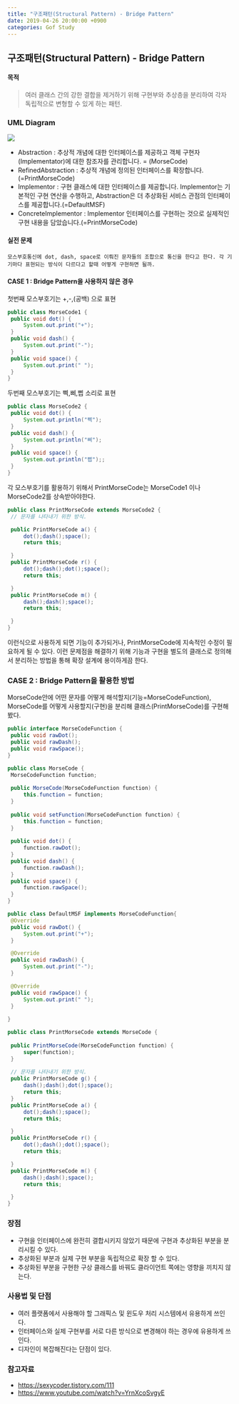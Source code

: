```yaml
---
title: "구조패턴(Structural Pattern) - Bridge Pattern"
date: 2019-04-26 20:00:00 +0900
categories: Gof Study
---
```


   ## 구조패턴(Structural Pattern) - Bridge Pattern

   

   #### 목적

   >  여러 클래스 간의 강한 결합을 제거하기 위해 구현부와 추상층을 분리하여 각자 독립적으로 변형할 수 있게 하는 패턴.

   

   ### UML Diagram

   ![](https://user-images.githubusercontent.com/18109075/57361834-5249cc00-71b8-11e9-8cc4-fdd3deeb0002.png)

   

   -  Abstraction : 추상적 개념에 대한 인터페이스를 제공하고 객체 구현자(Implementator)에 대한 참조자를 관리합니다. = (MorseCode)
   -  RefinedAbstraction : 추상적 개념에 정의된 인터페이스를 확장합니다.(=PrintMorseCode)
   -  Implementor : 구현 클래스에 대한 인터페이스를 제공합니다. Implementor는 기본적인 구현 연산을 수행하고, Abstraction은 더 추상화된 서비스 관점의 인터페이스를 제공합니다.(=DefaultMSF)
   -  ConcreteImplementor : Implementor 인터페이스를 구현하는 것으로 실제적인 구현 내용을 담았습니다.(=PrintMorseCode)

   

   #### 실전 문제 

    모스부호통신에 dot, dash, space로 이뤄진 문자들의 조합으로 통신을 한다고 한다. 각 기기마다 표현되는 방식이 다르다고 할때 어떻게 구현하면 될까.

   

   #### CASE 1 : Bridge Pattern을 사용하지 않은 경우

   첫번째 모스부호기는 +,-,(공백) 으로 표현

   ```java
   public class MorseCode1 {
   	public void dot() {
   		System.out.print("+");
   	}
   	public void dash() {
   		System.out.print("-");
   	}
   	public void space() {
   		System.out.print(" ");
   	}
   }
   ```

   

   두번째 모스부호기는 삑,삐,삡 소리로 표현

   ```java
   public class MorseCode2 {
   	public void dot() {
   		System.out.println("삑");
   	}
   	public void dash() {
   		System.out.println("삐");
   	}
   	public void space() {
   		System.out.println("삡");;
   	}
   }
   ```

   

   각 모스부호기를 활용하기 위해서 PrintMorseCode는 MorseCode1 이나 MorseCode2를 상속받아야한다.

   ```java
   public class PrintMorseCode extends MorseCode2 {
   	// 문자를 나타내기 위한 방식.
   
   	public PrintMorseCode a() {
   		dot();dash();space();
   		return this;
   
   	}
   	public PrintMorseCode r() {
   		dot();dash();dot();space();
   		return this;
   
   	}
   	public PrintMorseCode m() {
   		dash();dash();space();
   		return this;
   
   	}
   }
   ```

   

   이런식으로 사용하게 되면 기능이 추가되거나, PrintMorseCode에 지속적인 수정이 필요하게 될 수 있다. 이런 문제점을 해결하기 위해 기능과 구현을 별도의 클래스로 정의해서 분리하는 방법을 통해 확장 설계에 용이하게끔 한다.

   

   ### CASE 2 : Bridge Pattern을 활용한 방법

   MorseCode안에 어떤 문자를 어떻게 해석할지(기능=MorseCodeFunction), MorseCode를 어떻게 사용할지(구현)을 분리해 클래스(PrintMorseCode)를 구현해봤다.

   ```java
   public interface MorseCodeFunction {
   	public void rawDot();
   	public void rawDash();
   	public void rawSpace();
   }
   ```

   ```java
   public class MorseCode {
   	MorseCodeFunction function;
   	
   	public MorseCode(MorseCodeFunction function) {
   		this.function = function;
   	}
   	
   	public void setFunction(MorseCodeFunction function) {
   		this.function = function;
   	}
   	
   	public void dot() {
   		function.rawDot();
   	}
   	public void dash() {
   		function.rawDash();
   	}
   	public void space() { 
   		function.rawSpace();
   	}
   }
   
   ```

   

   ```java
   public class DefaultMSF implements MorseCodeFunction{
   	@Override
   	public void rawDot() {
   		System.out.print("+");
   	}
   
   	@Override
   	public void rawDash() {
   		System.out.print("-");
   	}
   
   	@Override
   	public void rawSpace() {
   		System.out.print(" ");
   	}
   	
   }
   ```

   

   ```java
   public class PrintMorseCode extends MorseCode {
   	
   	public PrintMorseCode(MorseCodeFunction function) {
   		super(function);
   	}
   	
   	// 문자를 나타내기 위한 방식.
   	public PrintMorseCode g() {
   		dash();dash();dot();space();
   		return this;
   	}
   	public PrintMorseCode a() {
   		dot();dash();space();
   		return this;
   
   	}
   	public PrintMorseCode r() {
   		dot();dash();dot();space();
   		return this;
   
   	}
   	public PrintMorseCode m() {
   		dash();dash();space();
   		return this;
   
   	}
   }
   ```

   

   ### 장점

   -  구현을 인터페이스에 완전히 결합시키지 않았기 때문에 구현과 추상화된 부분을 분리시킬 수 있다.
   -  추상화된 부분과 실제 구현 부분을 독립적으로 확장 할 수 있다.
   -  추상화된 부분을 구현한 구상 클래스를 바꿔도 클라이언트 쪽에는 영향을 끼치지 않는다.

   

   ### 사용법 및 단점

   -  여러 플랫폼에서 사용해야 할 그래픽스 및 윈도우 처리 시스템에서 유용하게 쓰인다.
   -  인터페이스와 실제 구현부를 서로 다른 방식으로 변경해야 하는 경우에 유용하게 쓰인다.
   -  디자인이 복잡해진다는 단점이 있다.

   

   ### 참고자료

   -  <https://sexycoder.tistory.com/111>
   -  <https://www.youtube.com/watch?v=YrnXcoSvgyE>
